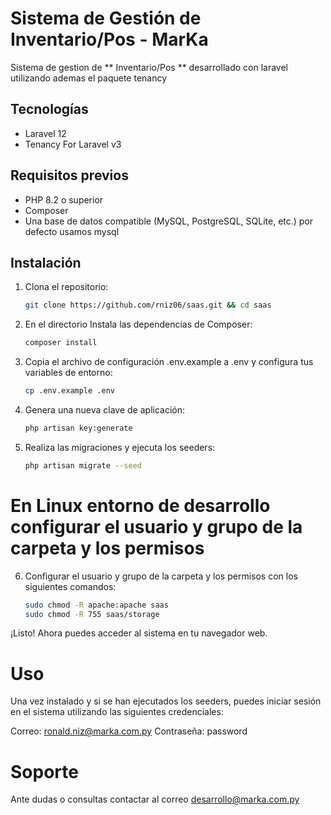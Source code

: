 # Sistema de Gestión de Inventario/Pos - MarKa

Sistema de gestion de ** Inventario/Pos ** desarrollado con laravel utilizando ademas el paquete tenancy

## Tecnologías
- Laravel 12
- Tenancy For Laravel v3 

## Requisitos previos

- PHP 8.2 o superior
- Composer
- Una base de datos compatible (MySQL, PostgreSQL, SQLite, etc.) por defecto usamos mysql

## Instalación

1. Clona el repositorio:

    ```bash
    git clone https://github.com/rniz06/saas.git && cd saas
    ```

2. En el directorio Instala las dependencias de Composer:
    ```bash
    composer install
    ```

3. Copia el archivo de configuración .env.example a .env y configura tus variables de entorno:
    ```bash
    cp .env.example .env
    ```

4. Genera una nueva clave de aplicación:
    ```bash
    php artisan key:generate
    ```

5. Realiza las migraciones y ejecuta los seeders:
    ```bash
    php artisan migrate --seed
    ```
# En Linux entorno de desarrollo configurar el usuario y grupo de la carpeta y los permisos
6. Configurar el usuario y grupo de la carpeta y los permisos con los siguientes comandos:
    ```bash
    sudo chmod -R apache:apache saas
    sudo chmod -R 755 saas/storage
    ```

¡Listo! Ahora puedes acceder al sistema en tu navegador web.

# Uso

Una vez instalado y si se han ejecutados los seeders, puedes iniciar sesión en el sistema utilizando las siguientes credenciales:

Correo: ronald.niz@marka.com.py
Contraseña: password

# Soporte

Ante dudas o consultas contactar al correo desarrollo@marka.com.py